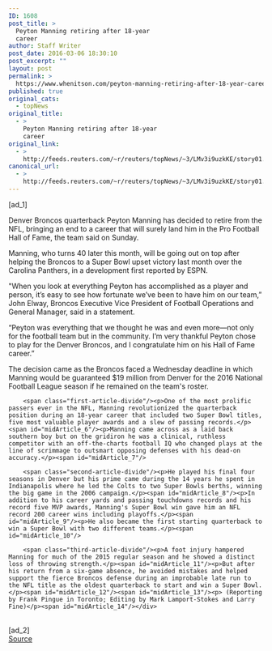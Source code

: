 ```yaml
---
ID: 1608
post_title: >
  Peyton Manning retiring after 18-year
  career
author: Staff Writer
post_date: 2016-03-06 18:30:10
post_excerpt: ""
layout: post
permalink: >
  https://www.whenitson.com/peyton-manning-retiring-after-18-year-career/
published: true
original_cats:
  - topNews
original_title:
  - >
    Peyton Manning retiring after 18-year
    career
original_link:
  - >
    http://feeds.reuters.com/~r/reuters/topNews/~3/LMv3i9uzkKE/story01.htm
canonical_url:
  - >
    http://feeds.reuters.com/~r/reuters/topNews/~3/LMv3i9uzkKE/story01.htm
---
```

 [ad_1]
<br><div id="articleText">
<span id="midArticle_start"/>

<span id="midArticle_0"/><span class="focusParagraph" readability="5"><p><span class="articleLocatio&lt;/span&gt;n">Denver Broncos quarterback Peyton Manning has decided to retire from the NFL, bringing an end to a career that will surely land him in the Pro Football Hall of Fame, the team said on Sunday.</span></p></span><span id="midArticle_1"/><p>Manning, who turns 40 later this month, will be going out on top after helping the Broncos to a Super Bowl upset victory last month over the Carolina Panthers, in a development first reported by ESPN.</p><span id="midArticle_2"/><p>"When you look at everything Peyton has accomplished as a player and person, it’s easy to see how fortunate we’ve been to have him on our team,” John Elway, Broncos Executive Vice President of Football Operations and General Manager, said in a statement.</p><span id="midArticle_3"/><p>“Peyton was everything that we thought he was and even more—not only for the football team but in the community. I’m very thankful Peyton chose to play for the Denver Broncos, and I congratulate him on his Hall of Fame career.”</p><span id="midArticle_4"/><p>The decision came as the Broncos faced a Wednesday deadline in which Manning would be guaranteed $19 million from Denver for the 2016 National Football League season if he remained on the team's roster.</p><span id="midArticle_5"/>
        
        <span class="first-article-divide"/><p>One of the most prolific passers ever in the NFL, Manning revolutionized the quarterback position during an 18-year career that included two Super Bowl titles, five most valuable player awards and a slew of passing records.</p><span id="midArticle_6"/><p>Manning came across as a laid back southern boy but on the gridiron he was a clinical, ruthless competitor with an off-the-charts football IQ who changed plays at the line of scrimmage to outsmart opposing defenses with his dead-on accuracy.</p><span id="midArticle_7"/>
        
        <span class="second-article-divide"/><p>He played his final four seasons in Denver but his prime came during the 14 years he spent in Indianapolis where he led the Colts to two Super Bowls berths, winning the big game in the 2006 campaign.</p><span id="midArticle_8"/><p>In addition to his career yards and passing touchdowns records and his record five MVP awards, Manning's Super Bowl win gave him an NFL record 200 career wins including playoffs.</p><span id="midArticle_9"/><p>He also became the first starting quarterback to win a Super Bowl with two different teams.</p><span id="midArticle_10"/>
        
        <span class="third-article-divide"/><p>A foot injury hampered Manning for much of the 2015 regular season and he showed a distinct loss of throwing strength.</p><span id="midArticle_11"/><p>But after his return from a six-game absence, he avoided mistakes and helped support the fierce Broncos defense during an improbable late run to the NFL title as the oldest quarterback to start and win a Super Bowl.</p><span id="midArticle_12"/><span id="midArticle_13"/><p> (Reporting by Frank Pingue in Toronto; Editing by Mark Lamport-Stokes and Larry Fine)</p><span id="midArticle_14"/></div>
<br>[ad_2]
<br><a href="http://feeds.reuters.com/~r/reuters/topNews/~3/LMv3i9uzkKE/story01.htm">Source </a>
